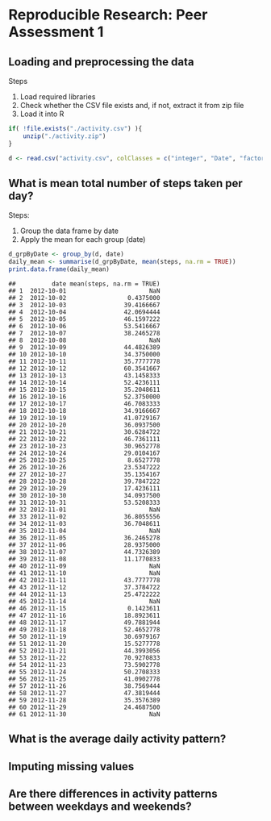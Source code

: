 # Reproducible Research: Peer Assessment 1

  
## Loading and preprocessing the data

Steps
1. Load required libraries
2. Check whether the CSV file exists and, if not, extract it from zip file
3. Load it into R




```r
if( !file.exists("./activity.csv") ){
    unzip("./activity.zip")
}

d <- read.csv("activity.csv", colClasses = c("integer", "Date", "factor"))
```

## What is mean total number of steps taken per day?
Steps:  
1. Group the data frame by date
2. Apply the mean for each group (date)


```r
d_grpByDate <- group_by(d, date)
daily_mean <- summarise(d_grpByDate, mean(steps, na.rm = TRUE))
print.data.frame(daily_mean)
```

```
##          date mean(steps, na.rm = TRUE)
## 1  2012-10-01                       NaN
## 2  2012-10-02                 0.4375000
## 3  2012-10-03                39.4166667
## 4  2012-10-04                42.0694444
## 5  2012-10-05                46.1597222
## 6  2012-10-06                53.5416667
## 7  2012-10-07                38.2465278
## 8  2012-10-08                       NaN
## 9  2012-10-09                44.4826389
## 10 2012-10-10                34.3750000
## 11 2012-10-11                35.7777778
## 12 2012-10-12                60.3541667
## 13 2012-10-13                43.1458333
## 14 2012-10-14                52.4236111
## 15 2012-10-15                35.2048611
## 16 2012-10-16                52.3750000
## 17 2012-10-17                46.7083333
## 18 2012-10-18                34.9166667
## 19 2012-10-19                41.0729167
## 20 2012-10-20                36.0937500
## 21 2012-10-21                30.6284722
## 22 2012-10-22                46.7361111
## 23 2012-10-23                30.9652778
## 24 2012-10-24                29.0104167
## 25 2012-10-25                 8.6527778
## 26 2012-10-26                23.5347222
## 27 2012-10-27                35.1354167
## 28 2012-10-28                39.7847222
## 29 2012-10-29                17.4236111
## 30 2012-10-30                34.0937500
## 31 2012-10-31                53.5208333
## 32 2012-11-01                       NaN
## 33 2012-11-02                36.8055556
## 34 2012-11-03                36.7048611
## 35 2012-11-04                       NaN
## 36 2012-11-05                36.2465278
## 37 2012-11-06                28.9375000
## 38 2012-11-07                44.7326389
## 39 2012-11-08                11.1770833
## 40 2012-11-09                       NaN
## 41 2012-11-10                       NaN
## 42 2012-11-11                43.7777778
## 43 2012-11-12                37.3784722
## 44 2012-11-13                25.4722222
## 45 2012-11-14                       NaN
## 46 2012-11-15                 0.1423611
## 47 2012-11-16                18.8923611
## 48 2012-11-17                49.7881944
## 49 2012-11-18                52.4652778
## 50 2012-11-19                30.6979167
## 51 2012-11-20                15.5277778
## 52 2012-11-21                44.3993056
## 53 2012-11-22                70.9270833
## 54 2012-11-23                73.5902778
## 55 2012-11-24                50.2708333
## 56 2012-11-25                41.0902778
## 57 2012-11-26                38.7569444
## 58 2012-11-27                47.3819444
## 59 2012-11-28                35.3576389
## 60 2012-11-29                24.4687500
## 61 2012-11-30                       NaN
```

## What is the average daily activity pattern?



## Imputing missing values



## Are there differences in activity patterns between weekdays and weekends?
